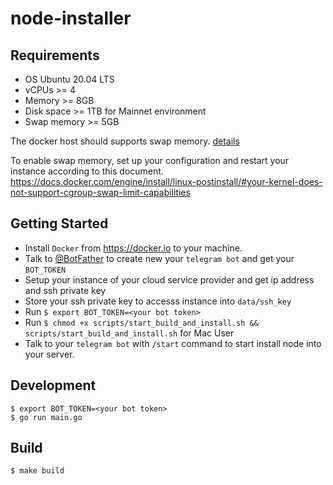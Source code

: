 # node-installer

## Requirements

- OS Ubuntu 20.04 LTS
- vCPUs >= 4
- Memory >= 8GB
- Disk space >= 1TB for Mainnet environment
- Swap memory >= 5GB 

The docker host should supports swap memory. [details](https://docs.docker.com/config/containers/resource_constraints/)

To enable swap memory, set up your configuration and restart your instance according to this document.
https://docs.docker.com/engine/install/linux-postinstall/#your-kernel-does-not-support-cgroup-swap-limit-capabilities
 
## Getting Started
- Install `Docker` from https://docker.io to your machine.
- Talk to [@BotFather](https://t.me/BotFather) to create new your `telegram bot` and get your `BOT_TOKEN`
- Setup your instance of your cloud service provider and get ip address and ssh private key
- Store your ssh private key to accesss instance into `data/ssh_key` 
- Run `$ export BOT_TOKEN=<your bot token>`
- Run `$ chmod +x scripts/start_build_and_install.sh && scripts/start_build_and_install.sh` for Mac User
- Talk to your `telegram bot` with `/start` command to start install node into your server.

## Development 
```
$ export BOT_TOKEN=<your bot token>
$ go run main.go
```

## Build
```
$ make build
```
